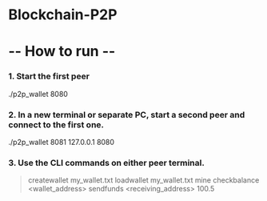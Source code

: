 # Blockchain-P2P

# -- How to run -- 

### 1. Start the first peer
./p2p_wallet 8080

### 2. In a new terminal or separate PC, start a second peer and connect to the first one. 
./p2p_wallet 8081 127.0.0.1 8080

### 3. Use the CLI commands on either peer terminal.
> createwallet my_wallet.txt
> loadwallet my_wallet.txt
> mine
> checkbalance <wallet_address>
> sendfunds <receiving_address> 100.5
>  